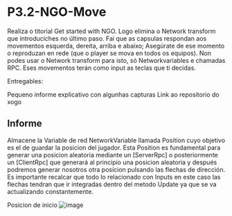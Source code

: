 # P3.2-NGO-Move
Realiza o titorial Get started with NGO. 
Logo elimina o Network transform que introduciches no último paso. 
Fai que as capsulas respondan aos movementos esquerda, dereita, arriba e abaixo; 
Asegúrate de ese momento o reproduzan en rede (que o player se mova en todos os equipos). 
Non podes usar o Network transform para isto, só Networkvariables e chamadas RPC. Eses movementos terán como input as teclas que ti decidas.

Entregables:

Pequeno informe explicativo con algunhas capturas
Link ao repositorio do xogo

## Informe
Almacene la Variable de red NetworkVariable llamada Position cuyo objetivo es el de guardar la posicion del jugador.
Esta Position es fundamental para generar una posicion aleatoria mediante un [ServerRpc] o posteriormente un [ClientRpc] que generará al principio una posicion aleatoria y después podremos generar nosotros otra posicion pulsando las flechas de dirección.
Es importante recalcar que todo lo relacionado con Inputs en este caso las flechas tendran que ir integradas dentro del metodo Update ya que se va actualizando constantemente.

Posicion de inicio
![image](https://github.com/9RACHA/P3.2-NGO-Move/assets/66274956/c31177fb-3cfa-42b8-9891-9ecedb364ccd)




